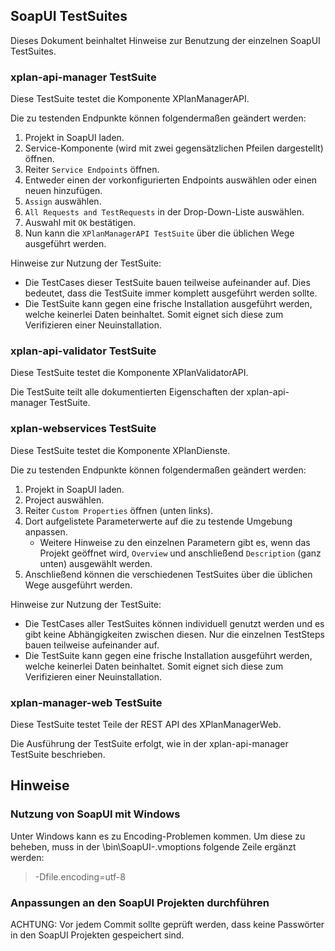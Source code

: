 ## SoapUI TestSuites

Dieses Dokument beinhaltet Hinweise zur Benutzung der einzelnen SoapUI TestSuites.

### xplan-api-manager TestSuite

Diese TestSuite testet die Komponente XPlanManagerAPI.

Die zu testenden Endpunkte können folgendermaßen geändert werden:

1. Projekt in SoapUI laden.
2. Service-Komponente (wird mit zwei gegensätzlichen Pfeilen dargestellt) öffnen.
3. Reiter `Service Endpoints` öffnen.
4. Entweder einen der vorkonfigurierten Endpoints auswählen oder einen neuen hinzufügen.
5. `Assign` auswählen.
6. `All Requests and TestRequests` in der Drop-Down-Liste auswählen.
7. Auswahl mit `OK` bestätigen.
8. Nun kann die `XPlanManagerAPI TestSuite` über die üblichen Wege ausgeführt werden.

Hinweise zur Nutzung der TestSuite:

- Die TestCases dieser TestSuite bauen teilweise aufeinander auf. Dies bedeutet, dass die TestSuite immer komplett ausgeführt werden sollte.
- Die TestSuite kann gegen eine frische Installation ausgeführt werden, welche keinerlei Daten beinhaltet. Somit eignet sich diese zum Verifizieren einer Neuinstallation.

### xplan-api-validator TestSuite

Diese TestSuite testet die Komponente XPlanValidatorAPI.

Die TestSuite teilt alle dokumentierten Eigenschaften der xplan-api-manager TestSuite.

### xplan-webservices TestSuite

Diese TestSuite testet die Komponente XPlanDienste.

Die zu testenden Endpunkte können folgendermaßen geändert werden:

1. Projekt in SoapUI laden.
2. Project auswählen.
3. Reiter `Custom Properties` öffnen (unten links).
4. Dort aufgelistete Parameterwerte auf die zu testende Umgebung anpassen.
   * Weitere Hinweise zu den einzelnen Parametern gibt es, wenn das Projekt geöffnet wird, `Overview` und anschließend `Description` (ganz unten) ausgewählt werden.
5. Anschließend können die verschiedenen TestSuites über die üblichen Wege ausgeführt werden.

Hinweise zur Nutzung der TestSuite:

- Die TestCases aller TestSuites können individuell genutzt werden und es gibt keine Abhängigkeiten zwischen diesen. Nur die einzelnen TestSteps bauen teilweise aufeinander auf.
- Die TestSuite kann gegen eine frische Installation ausgeführt werden, welche keinerlei Daten beinhaltet. Somit eignet sich diese zum Verifizieren einer Neuinstallation.

### xplan-manager-web TestSuite

Diese TestSuite testet Teile der REST API des XPlanManagerWeb.

Die Ausführung der TestSuite erfolgt, wie in der xplan-api-manager TestSuite beschrieben.

## Hinweise

### Nutzung von SoapUI mit Windows

Unter Windows kann es zu Encoding-Problemen kommen.
Um diese zu beheben, muss in der <SoapUI>\bin\SoapUI-<Version>.vmoptions folgende Zeile ergänzt werden:

> -Dfile.encoding=utf-8

### Anpassungen an den SoapUI Projekten durchführen

ACHTUNG: Vor jedem Commit sollte geprüft werden, dass keine Passwörter in den SoapUI Projekten gespeichert sind.
